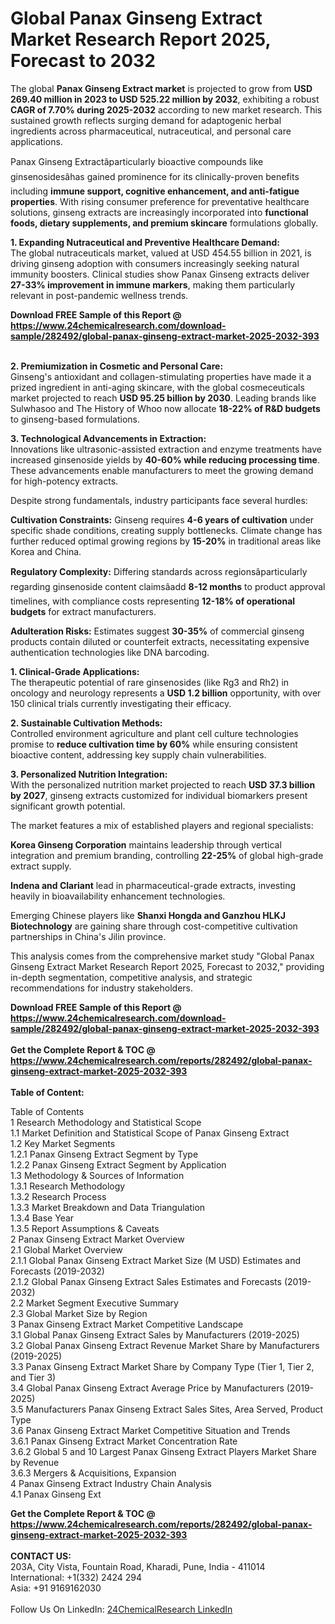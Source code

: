 <h1>Global Panax Ginseng Extract Market Research Report 2025, Forecast to 2032</h1><p>The global <strong>Panax Ginseng Extract market</strong> is projected to grow from <strong>USD 269.40 million in 2023 to USD 525.22 million by 2032</strong>, exhibiting a robust <strong>CAGR of 7.70% during 2025-2032</strong> according to new market research. This sustained growth reflects surging demand for adaptogenic herbal ingredients across pharmaceutical, nutraceutical, and personal care applications.</p><p>Panax Ginseng Extractâparticularly bioactive compounds like ginsenosidesâhas gained prominence for its clinically-proven benefits including <strong>immune support, cognitive enhancement, and anti-fatigue properties</strong>. With rising consumer preference for preventative healthcare solutions, ginseng extracts are increasingly incorporated into <strong>functional foods, dietary supplements, and premium skincare</strong> formulations globally.</p><p><strong>1. Expanding Nutraceutical and Preventive Healthcare Demand:</strong><br>
The global nutraceuticals market, valued at USD 454.55 billion in 2021, is driving ginseng adoption with consumers increasingly seeking natural immunity boosters. Clinical studies show Panax Ginseng extracts deliver <strong>27-33% improvement in immune markers</strong>, making them particularly relevant in post-pandemic wellness trends.</p><div><b>Download FREE Sample of this Report @ 
            <a href="https://www.24chemicalresearch.com/download-sample/282492/global-panax-ginseng-extract-market-2025-2032-393">
            https://www.24chemicalresearch.com/download-sample/282492/global-panax-ginseng-extract-market-2025-2032-393</a></b></div><br><p><strong>2. Premiumization in Cosmetic and Personal Care:</strong><br>
Ginseng's antioxidant and collagen-stimulating properties have made it a prized ingredient in anti-aging skincare, with the global cosmeceuticals market projected to reach <strong>USD 95.25 billion by 2030</strong>. Leading brands like Sulwhasoo and The History of Whoo now allocate <strong>18-22% of R&amp;D budgets</strong> to ginseng-based formulations.</p><p><strong>3. Technological Advancements in Extraction:</strong><br>
Innovations like ultrasonic-assisted extraction and enzyme treatments have increased ginsenoside yields by <strong>40-60% while reducing processing time</strong>. These advancements enable manufacturers to meet the growing demand for high-potency extracts.</p><p>Despite strong fundamentals, industry participants face several hurdles:</p><p><strong>Cultivation Constraints:</strong> Ginseng requires <strong>4-6 years of cultivation</strong> under specific shade conditions, creating supply bottlenecks. Climate change has further reduced optimal growing regions by <strong>15-20%</strong> in traditional areas like Korea and China.</p><p><strong>Regulatory Complexity:</strong> Differing standards across regionsâparticularly regarding ginsenoside content claimsâadd <strong>8-12 months</strong> to product approval timelines, with compliance costs representing <strong>12-18% of operational budgets</strong> for extract manufacturers.</p><p><strong>Adulteration Risks:</strong> Estimates suggest <strong>30-35%</strong> of commercial ginseng products contain diluted or counterfeit extracts, necessitating expensive authentication technologies like DNA barcoding.</p><p><strong>1. Clinical-Grade Applications:</strong><br>
The therapeutic potential of rare ginsenosides (like Rg3 and Rh2) in oncology and neurology represents a <strong>USD 1.2 billion</strong> opportunity, with over 150 clinical trials currently investigating their efficacy.</p><p><strong>2. Sustainable Cultivation Methods:</strong><br>
Controlled environment agriculture and plant cell culture technologies promise to <strong>reduce cultivation time by 60%</strong> while ensuring consistent bioactive content, addressing key supply chain vulnerabilities.</p><p><strong>3. Personalized Nutrition Integration:</strong><br>
With the personalized nutrition market projected to reach <strong>USD 37.3 billion by 2027</strong>, ginseng extracts customized for individual biomarkers present significant growth potential.</p><p>The market features a mix of established players and regional specialists:</p><p><strong>Korea Ginseng Corporation</strong> maintains leadership through vertical integration and premium branding, controlling <strong>22-25%</strong> of global high-grade extract supply.</p><p><strong>Indena and Clariant</strong> lead in pharmaceutical-grade extracts, investing heavily in bioavailability enhancement technologies.</p><p>Emerging Chinese players like <strong>Shanxi Hongda and Ganzhou HLKJ Biotechnology</strong> are gaining share through cost-competitive cultivation partnerships in China's Jilin province.</p><p>This analysis comes from the comprehensive market study "Global Panax Ginseng Extract Market Research Report 2025, Forecast to 2032," providing in-depth segmentation, competitive analysis, and strategic recommendations for industry stakeholders.</p><div><b>Download FREE Sample of this Report @ 
            <a href="https://www.24chemicalresearch.com/download-sample/282492/global-panax-ginseng-extract-market-2025-2032-393">
            https://www.24chemicalresearch.com/download-sample/282492/global-panax-ginseng-extract-market-2025-2032-393</a></b></div><br><div><b>Get the Complete Report & TOC @ 
            <a href="https://www.24chemicalresearch.com/reports/282492/global-panax-ginseng-extract-market-2025-2032-393">
            https://www.24chemicalresearch.com/reports/282492/global-panax-ginseng-extract-market-2025-2032-393</a></b></div><br>
            <b>Table of Content:</b><p>Table of Contents<br />
1 Research Methodology and Statistical Scope<br />
1.1 Market Definition and Statistical Scope of Panax Ginseng Extract<br />
1.2 Key Market Segments<br />
1.2.1 Panax Ginseng Extract Segment by Type<br />
1.2.2 Panax Ginseng Extract Segment by Application<br />
1.3 Methodology & Sources of Information<br />
1.3.1 Research Methodology<br />
1.3.2 Research Process<br />
1.3.3 Market Breakdown and Data Triangulation<br />
1.3.4 Base Year<br />
1.3.5 Report Assumptions & Caveats<br />
2 Panax Ginseng Extract Market Overview<br />
2.1 Global Market Overview<br />
2.1.1 Global Panax Ginseng Extract Market Size (M USD) Estimates and Forecasts (2019-2032)<br />
2.1.2 Global Panax Ginseng Extract Sales Estimates and Forecasts (2019-2032)<br />
2.2 Market Segment Executive Summary<br />
2.3 Global Market Size by Region<br />
3 Panax Ginseng Extract Market Competitive Landscape<br />
3.1 Global Panax Ginseng Extract Sales by Manufacturers (2019-2025)<br />
3.2 Global Panax Ginseng Extract Revenue Market Share by Manufacturers (2019-2025)<br />
3.3 Panax Ginseng Extract Market Share by Company Type (Tier 1, Tier 2, and Tier 3)<br />
3.4 Global Panax Ginseng Extract Average Price by Manufacturers (2019-2025)<br />
3.5 Manufacturers Panax Ginseng Extract Sales Sites, Area Served, Product Type<br />
3.6 Panax Ginseng Extract Market Competitive Situation and Trends<br />
3.6.1 Panax Ginseng Extract Market Concentration Rate<br />
3.6.2 Global 5 and 10 Largest Panax Ginseng Extract Players Market Share by Revenue<br />
3.6.3 Mergers & Acquisitions, Expansion<br />
4 Panax Ginseng Extract Industry Chain Analysis<br />
4.1 Panax Ginseng Ext</p><div><b>Get the Complete Report & TOC @ 
            <a href="https://www.24chemicalresearch.com/reports/282492/global-panax-ginseng-extract-market-2025-2032-393">
            https://www.24chemicalresearch.com/reports/282492/global-panax-ginseng-extract-market-2025-2032-393</a></b></div><br><b>CONTACT US:</b><br>
            203A, City Vista, Fountain Road, Kharadi, Pune, India - 411014<br>
            International: +1(332) 2424 294<br>
            Asia: +91 9169162030 <br><br>
            Follow Us On LinkedIn: <a href="https://www.linkedin.com/company/24chemicalresearch/">24ChemicalResearch LinkedIn</a>